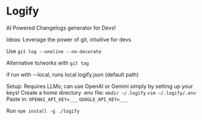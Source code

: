 # Logify
AI Powered Changelogs generator for Devs!

Ideas:
Leverage the power of git, intuitive for devs

Use 
`git log --oneline --no-decorate`

Alternative to/works with
`git tag`

if run with --local, runs local logify.json (default path)



Setup:
Requires LLMs; can use OpenAI or Gemini simply by setting up your keys!
Create a home directory .env file:
`mkdir ~/.logify`
`vim ~/.logify/.env`
Paste in:
`OPENAI_API_KEY=___`
`GOOGLE_API_KEY=___`

Run
`npm install -g ./logify`

